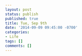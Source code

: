 ```yaml
---
layout: post
status: publish
published: true
title: Tue, Sep 9th
date: '2014-09-09 09:45:00 -0700'
categories:
- Life
tags: []
comments: []
---
```



